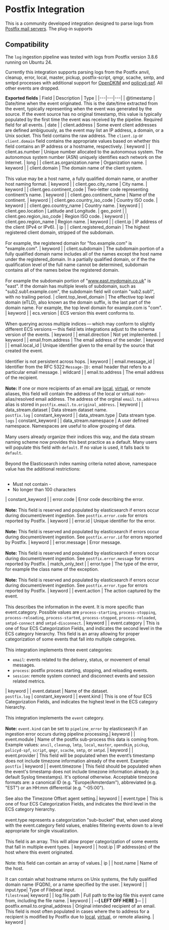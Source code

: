 # Postfix Integration

This is a community developed integration designed to parse logs from [Postfix mail servers](https://www.postfix.org/). The plug-in supports 

## Compatibility
The `log` ingestion pipeline was tested with logs from Postfix version 3.8.6 running on Ubuntu 24. 

Currently this integration supports parsing logs from the Postfix anvil, cleanup, error, local, master, pickup, postfix-script, qmgr, scache, smtp, and smtpd processes with additional support for [OpenDKIM](http://www.opendkim.org/) and [policyd-spf](https://manpages.debian.org/testing/postfix-policyd-spf-python/policyd-spf.1.en.html).  All other events are dropped.

**Exported fields**
| Field | Description | Type |
|---|---|---|
| @timestamp | Date/time when the event originated. This is the date/time extracted from the event, typically representing when the event was generated by the source. If the event source has no original timestamp, this value is typically populated by the first time the event was received by the pipeline. Required field for all events. | date |
| client.address | Some event client addresses are defined ambiguously, as the event may list an IP address, a domain, or a Unix socket. This field contains the raw address. The `client.ip` or `client.domain` field contains the appropriate values based on whether this field contains an IP address or a hostname, respectively. | keyword |
| client.as.number | Unique number allocated to the autonomous system. The autonomous system number (ASN) uniquely identifies each network on the Internet. | long |
| client.as.organization.name | Organization name. | keyword |
| client.domain | The domain name of the client system. <br/><br/>This value may be a host name, a fully qualified domain name, or another host naming format. | keyword |
| client.geo.city_name | City name. | keyword |
| client.geo.continent_code | Two-letter code representing continent’s name. | keyword |
| client.geo.continent_name | Name of the continent. | keyword |
| client.geo.country_iso_code | Country ISO code. | keyword |
| client.geo.country_name | Country name. | keyword |
| client.geo.location | Latitude and Longitude. | geo_point |
| client.geo.region_iso_code | Region ISO code. | keyword |
| client.geo.region_name | Region name. | keyword |
| client.ip | IP address of the client (IPv4 or IPv6). | ip |
| client.registered_domain | The highest registered client domain, stripped of the subdomain.<br/><br/>For example, the registered domain for "foo.example.com" is "example.com". | keyword |
| client.subdomain | The subdomain portion of a fully qualified domain name includes all of the names except the host name under the registered_domain. In a partially qualified domain, or if the the qualification level of the full name cannot be determined, subdomain contains all of the names below the registered domain.<br/><br/>For example the subdomain portion of "www.east.mydomain.co.uk" is "east". If the domain has multiple levels of subdomain, such as "sub2.sub1.example.com", the subdomain field will contain "sub2.sub1", with no trailing period.
| client.top_level_domain | The effective top level domain (eTLD), also known as the domain suffix, is the last part of the domain name. For example, the top level domain for example.com is "com". | keyword |
| ecs.version | ECS version this event conforms to.<br/><br/>When querying across multiple indices — which may conform to slightly different ECS versions — this field lets integrations adjust to the schema version of the events. | keyword |
| email.direction | Not yet implemented. | keyword |
| email.from.address | The email address of the sender. | keyword |
| email.local_id | Unique identifier given to the email by the source that created the event.<br/><br/> Identifier is not persistent across hops. | keyword |
| email.message_id | Identifier from the RFC 5322 `Message-ID:` email header that refers to a particular email message. | wildcard |
| email.to.address | The email address of the recipient.<br/><br/>**Note:** If one or more recipients of an email are [local](https://www.postfix.org/aliases.5.html), [virtual](https://www.postfix.org/virtual.5.html), or remote aliases, this field will contain the address of the local or virtual non-alias/resolved email address.  The address of the orginal `email.to.address` alias is stored in `postfix.email.to.original_address`. | keyword |
| data_stream.dataset | Data stream dataset name.<br/> `postfix.log` | constant_keyword |
| data_stream.type | Data stream type.<br/> `logs` | constant_keyword |
| data_stream.namespace | A user defined namespace. Namespaces are useful to allow grouping of data. <br/><br/> Many users already organize their indices this way, and the data stream naming scheme now provides this best practice as a default. Many users will populate this field with `default`. If no value is used, it falls back to `default`.<br/><br/>Beyond the Elasticsearch index naming criteria noted above, namespace value has the additional restrictions:<br/><br/><ul><li>Must not contain -</li><li>No longer than 100 characters</li></ul> | constant_keyword |
| error.code | Error code describing the error.<br/><br/>**Note:** This field is reserved and populated by elasticsearch if errors occur during document/event ingestion.  See `postfix.error.code` for errors reported by Postfix. | keyword |
| error.id | Unique identifier for the error.<br/><br/>**Note:** This field is reserved and populated by elasticsearch if errors occur during document/event ingestion.  See `postfix.error.id` for errors reported by Postfix. | keyword |
| error.message | Error message.<br/><br/>**Note:** This field is reserved and populated by elasticsearch if errors occur during document/event ingestion.  See `postfix.error.message` for errors reported by Postfix. | match_only_text |
| error.type | The type of the error, for example the class name of the exception.<br/><br/>**Note:** This field is reserved and populated by elasticsearch if errors occur during document/event ingestion.  See `postfix.error.type` for errors reported by Postfix. | keyword |
| event.action | The action captured by the event.<br/><br/>This describes the information in the event. It is more specific than event.category. Possible values are `process-starting`, `process-stopping`, `process-reloading`, `process-started`, `process-stopped`, `process-reloaded`, `smtpd-connect` and `smtpd-disconnect`. | keyword |
| event.category | This is one of four ECS Categorization Fields, and indicates the second level in the ECS category hierarchy. This field is an array allowing for proper categorization of some events that fall into multiple categories.<br/><br/>This integration implements three event categories:<ul><li>`email`: events related to the delivery, status, or movement of email messages.</li><li>`process`: postfix process starting, stopping, and reloading events.</li><li>`session`: remote system connect and disconnect events and session related metrics.</ul>| keyword |
| event.dataset | Name of the dataset.<br/>`postfix.log` | constant_keyword |
| event.kind | This is one of four ECS Categorization Fields, and indicates the highest level in the ECS category hierarchy.<br/><br/>This integration implements the `event` category.<br/><br/> **Note:** `event.kind` can be set to `pipeline_error` by elasticsearch if an ingestion error occurs during pipeline processing.| keyword |
| event.module | Name of the postfix sub-process this data is coming from. Example values: `anvil`, `cleanup`, `lmtp`, `local`, `master`, `opendkim`, `pickup`, `policyd-spf`, `script`, `qmgr`, `scache`, `smtp`, or `smtpd`. | keyword |
| event.provider | This field will be populated when the event’s timestamp does not include timezone information already of the event.  Example: `postfix` | keyword |
| event.timezone | This field should be populated when the event's timestamp does not include timezone information already (e.g. default Syslog timestamps). It's optional otherwise. Acceptable timezone formats are: a canonical ID (e.g. "Europe/Amsterdam"), abbreviated (e.g. "EST") or an HH:mm differential (e.g. "-05:00").<br/><br/>See also the Timezone Offset agent setting.| keyword |
| event.type | This is one of four ECS Categorization Fields, and indicates the third level in the ECS category hierarchy.<br/><br/>event.type represents a categorization "sub-bucket" that, when used along with the event.category field values, enables filtering events down to a level appropriate for single visualization.</br><br/>This field is an array. This will allow proper categorization of some events that fall in multiple event types. | keyword |
| host.ip | IP address(es) of the host where this event originated.<br/><br/> Note: this field can contain an array of values.| ip |
| host.name | Name of the host.<br/><br/>It can contain what hostname returns on Unix systems, the fully qualified domain name (FQDN), or a name specified by the user. | keyword |
| input.type| Type of Filebeat input.<br/>`filestream`| keyword |
| log.file.path | Full path to the log file this event came from, including the file name. | keyword |
| **--[ LEFT OFF HERE ]--** |
| postfix.email.to.orginal_address | Original intended recipient of an email.  This field is most often populated in cases where the to address for a recipient is modified by Postfix due to [local](https://www.postfix.org/aliases.5.html), [virtual](https://www.postfix.org/virtual.5.html), or remote aliasing. | keyword |